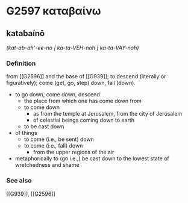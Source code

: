 # G2597 καταβαίνω

## katabaínō

_(kat-ab-ah'-ee-no | ka-ta-VEH-noh | ka-ta-VAY-noh)_

### Definition

from [[G2596]] and the base of [[G939]]; to descend (literally or figuratively); come (get, go, step) down, fall (down).

- to go down, come down, descend
  - the place from which one has come down from
  - to come down
    - as from the temple at Jerusalem, from the city of Jerusalem
    - of celestial beings coming down to earth
  - to be cast down
- of things
  - to come (i.e., be sent) down
  - to come (i.e., fall) down
    - from the upper regions of the air
- metaphorically to (go i.e.,) be cast down to the lowest state of wretchedness and shame

### See also

[[G939]], [[G2596]]

